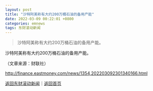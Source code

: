```yaml
---
layout: post
title: "沙特阿美称有大约200万桶石油的备用产能"
date: 2022-03-09 00:22:01 +0800
categories: emnews
tags: 东财滚动新闻
---
```

> 沙特阿美称有大约200万桶石油的备用产能。

<p>沙特阿美称有大约200万桶石油的备用产能。</p><p class="em_media">（文章来源：财联社）</p>

<http://finance.eastmoney.com/news/1354,202203092301340166.html>

[返回东财滚动新闻](//finews.withounder.com/emnews/)｜[返回首页](//finews.withounder.com/)